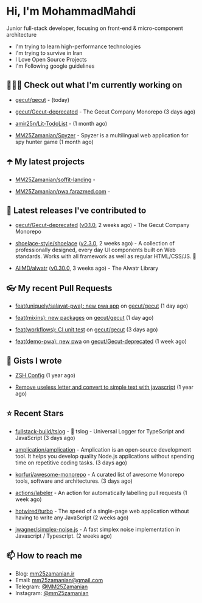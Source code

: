 # Hi, I'm MohammadMahdi

Junior full-stack developer, focusing on front-end & micro-component architecture

- I'm trying to learn high-performance technologies
- I'm trying to survive in Iran
- I Love Open Source Projects
- I'm Following google guidelines

## 👨🏻‍💻 Check out what I'm currently working on



- [gecut/gecut](https://github.com/gecut/gecut) -  (today)

- [gecut/Gecut-deprecated](https://github.com/gecut/Gecut-deprecated) - The Gecut Company Monorepo (3 days ago)

- [amir25n/Lit-TodoList](https://github.com/amir25n/Lit-TodoList) -  (1 month ago)

- [MM25Zamanian/Spyzer](https://github.com/MM25Zamanian/Spyzer) - Spyzer is a multilingual web application for spy hunter game (1 month ago)

## ☂️ My latest projects



- [MM25Zamanian/soffit-landing](https://github.com/MM25Zamanian/soffit-landing) - 

- [MM25Zamanian/pwa.farazmed.com](https://github.com/MM25Zamanian/pwa.farazmed.com) - 

## 🎉 Latest releases I've contributed to



- [gecut/Gecut-deprecated](https://github.com/gecut/Gecut-deprecated) ([v0.1.0](https://github.com/gecut/Gecut-deprecated/releases/tag/v0.1.0), 2 weeks ago) - The Gecut Company Monorepo

- [shoelace-style/shoelace](https://github.com/shoelace-style/shoelace) ([v2.3.0](https://github.com/shoelace-style/shoelace/releases/tag/v2.3.0), 2 weeks ago) - A collection of professionally designed, every day UI components built on Web standards. Works with all framework as well as regular HTML/CSS/JS. 🥾

- [AliMD/alwatr](https://github.com/AliMD/alwatr) ([v0.30.0](https://github.com/AliMD/alwatr/releases/tag/v0.30.0), 3 weeks ago) - The Alwatr Library

## 👓 My recent Pull Requests



- [feat(uniquely/salavat-pwa): new pwa app](https://github.com/gecut/gecut/pull/3) on [gecut/gecut](https://github.com/gecut/gecut) (1 day ago)

- [feat(mixins): new packages](https://github.com/gecut/gecut/pull/2) on [gecut/gecut](https://github.com/gecut/gecut) (1 day ago)

- [feat(workflows): CI unit test](https://github.com/gecut/gecut/pull/1) on [gecut/gecut](https://github.com/gecut/gecut) (3 days ago)

- [feat(demo-pwa): new pwa](https://github.com/gecut/Gecut-deprecated/pull/74) on [gecut/Gecut-deprecated](https://github.com/gecut/Gecut-deprecated) (1 week ago)

## 📓 Gists I wrote



- [ZSH Config](https://gist.github.com/fc1960135cf54fd5fae966c637455ffe) (1 year ago)

- [Remove useless letter and convert to simple text with javascript](https://gist.github.com/2249ec3b4dfe1de7693d6412beeba5a0) (1 year ago)

## ⭐ Recent Stars



- [fullstack-build/tslog](https://github.com/fullstack-build/tslog) - 📝 tslog - Universal Logger for TypeScript and JavaScript (3 days ago)

- [amplication/amplication](https://github.com/amplication/amplication) - Amplication is an open‑source development tool. It helps you develop quality Node.js applications without spending time on repetitive coding tasks. (3 days ago)

- [korfuri/awesome-monorepo](https://github.com/korfuri/awesome-monorepo) - A curated list of awesome Monorepo tools, software and architectures. (3 days ago)

- [actions/labeler](https://github.com/actions/labeler) - An action for automatically labelling pull requests (1 week ago)

- [hotwired/turbo](https://github.com/hotwired/turbo) - The speed of a single-page web application without having to write any JavaScript (2 weeks ago)

- [jwagner/simplex-noise.js](https://github.com/jwagner/simplex-noise.js) - A fast simplex noise implementation in Javascript / Typescript. (2 weeks ago)

## 📫 How to reach me

- Blog: [mm25zamanian.ir](https://mm25zamanian.ir)
- Email: [mm25zamanian@gmail.com](mailto://mm25zamanian@gmail.com)
- Telegram: [@MM25Zamanian](https://t.me/MM25Zamanian)
- Instagram: [@mm25zamanian](https://instagram.com/mm25zamanian)
